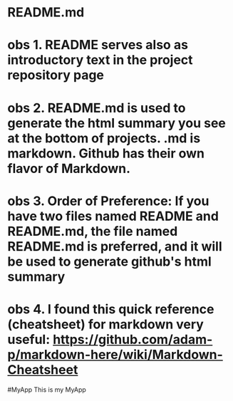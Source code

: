 # README.md
#
# obs 1. README serves also as introductory text in the project repository page
#
# obs 2. README.md is used to generate the html summary you see at the bottom of projects. .md is markdown. Github has their own flavor of Markdown.
#
# obs 3. Order of Preference: If you have two files named README and README.md, the file named README.md is preferred, and it will be used to generate github's html summary
#
# obs 4. I found this quick reference (cheatsheet) for markdown very useful: https://github.com/adam-p/markdown-here/wiki/Markdown-Cheatsheet

#MyApp
This is my MyApp
